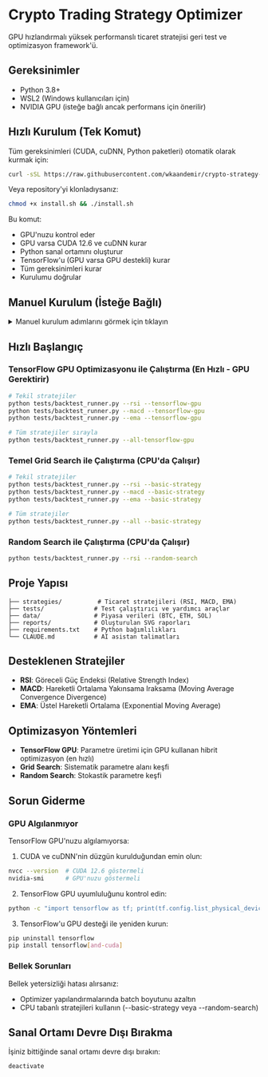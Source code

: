 # Crypto Trading Strategy Optimizer

GPU hızlandırmalı yüksek performanslı ticaret stratejisi geri test ve optimizasyon framework'ü.

## Gereksinimler

- Python 3.8+
- WSL2 (Windows kullanıcıları için)
- NVIDIA GPU (isteğe bağlı ancak performans için önerilir)

## Hızlı Kurulum (Tek Komut)

Tüm gereksinimleri (CUDA, cuDNN, Python paketleri) otomatik olarak kurmak için:

```bash
curl -sSL https://raw.githubusercontent.com/wkaandemir/crypto-strategy-optimizer/main/install.sh | bash
```

Veya repository'yi klonladıysanız:

```bash
chmod +x install.sh && ./install.sh
```

Bu komut:
- GPU'nuzu kontrol eder
- GPU varsa CUDA 12.6 ve cuDNN kurar
- Python sanal ortamını oluşturur
- TensorFlow'u (GPU varsa GPU destekli) kurar
- Tüm gereksinimleri kurar
- Kurulumu doğrular

## Manuel Kurulum (İsteğe Bağlı)

<details>
<summary>Manuel kurulum adımlarını görmek için tıklayın</summary>

### Adım 1: GPU Kurulumu (İsteğe Bağlı ancak Önerilir - NVIDIA GPU'nuz varsa İLK OLARAK bunu yapın)

#### 1.1 GPU Durumunu Kontrol Edin
```bash
nvidia-smi
```

GPU'nuzu görüyorsanız, CUDA kurulumuna devam edin. Görmüyorsanız, Adım 2'ye geçin.

#### 1.2 CUDA Toolkit Kurulumu
```bash
# CUDA keyring'i indir
wget https://developer.download.nvidia.com/compute/cuda/repos/wsl-ubuntu/x86_64/cuda-keyring_1.1-1_all.deb
sudo dpkg -i cuda-keyring_1.1-1_all.deb

# Paket listesini güncelle ve CUDA 12.6'yı kur
sudo apt-get update
sudo apt-get -y install cuda-toolkit-12-6
```

#### 1.3 cuDNN Kurulumu
```bash
# CUDA 12 için cuDNN 9 kur
sudo apt-get install libcudnn9-cuda-12
```

#### 1.4 Ortam Değişkenlerini Yapılandırma
```bash
# CUDA'yı PATH ve LD_LIBRARY_PATH'e ekle
echo 'export PATH=/usr/local/cuda-12.6/bin:$PATH' >> ~/.bashrc
echo 'export LD_LIBRARY_PATH=/usr/local/cuda-12.6/lib64:$LD_LIBRARY_PATH' >> ~/.bashrc

# Değişiklikleri uygula
source ~/.bashrc

# CUDA kurulumunu doğrula
nvcc --version
```

### Adım 2: Python Ortamı Kurulumu

#### 2.1 Sanal Ortam Oluşturma
```bash
python3 -m venv .venv_wsl
```

#### 2.2 Sanal Ortamı Aktifleştirme
```bash
source .venv_wsl/bin/activate
```

### Adım 3: Bağımlılıkları Kurma

#### 3.1 Temel Kurulum (Sadece CPU)
```bash
pip install -r requirements.txt
```

#### 3.2 GPU Destekli Kurulum (Adım 1'i tamamladıysanız)
```bash
# Önce varsa CPU-only TensorFlow'u kaldır
pip uninstall tensorflow -y

# GPU destekli TensorFlow kur
pip install tensorflow[and-cuda]

# Diğer gereksinimleri kur
pip install -r requirements.txt
```

### Adım 4: Kurulumu Doğrulama

#### 4.1 Python Bağımlılıklarını Doğrulama
```bash
python -c "import pandas, numpy, tensorflow; print('Tüm paketler başarıyla içe aktarıldı')"
```

#### 4.2 GPU Kurulumunu Doğrulama (varsa)
```bash
python -c "import tensorflow as tf; gpus = tf.config.list_physical_devices('GPU'); print(f'Kullanılabilir GPU Sayısı: {len(gpus)}'); print('GPU İsimleri:', gpus)"
```

GPU algılanırsa, şöyle bir çıktı görmelisiniz:
```
Kullanılabilir GPU Sayısı: 1
GPU İsimleri: [PhysicalDevice(name='/physical_device:GPU:0', device_type='GPU')]
```

</details>

## Hızlı Başlangıç

### TensorFlow GPU Optimizasyonu ile Çalıştırma (En Hızlı - GPU Gerektirir)
```bash
# Tekil stratejiler
python tests/backtest_runner.py --rsi --tensorflow-gpu
python tests/backtest_runner.py --macd --tensorflow-gpu
python tests/backtest_runner.py --ema --tensorflow-gpu

# Tüm stratejiler sırayla
python tests/backtest_runner.py --all-tensorflow-gpu
```

### Temel Grid Search ile Çalıştırma (CPU'da Çalışır)
```bash
# Tekil stratejiler
python tests/backtest_runner.py --rsi --basic-strategy
python tests/backtest_runner.py --macd --basic-strategy
python tests/backtest_runner.py --ema --basic-strategy

# Tüm stratejiler
python tests/backtest_runner.py --all --basic-strategy
```

### Random Search ile Çalıştırma (CPU'da Çalışır)
```bash
python tests/backtest_runner.py --rsi --random-search
```

## Proje Yapısı

```
├── strategies/          # Ticaret stratejileri (RSI, MACD, EMA)
├── tests/              # Test çalıştırıcı ve yardımcı araçlar
├── data/               # Piyasa verileri (BTC, ETH, SOL)
├── reports/            # Oluşturulan SVG raporları
├── requirements.txt    # Python bağımlılıkları
└── CLAUDE.md           # AI asistan talimatları
```

## Desteklenen Stratejiler

- **RSI**: Göreceli Güç Endeksi (Relative Strength Index)
- **MACD**: Hareketli Ortalama Yakınsama Iraksama (Moving Average Convergence Divergence)
- **EMA**: Üstel Hareketli Ortalama (Exponential Moving Average)

## Optimizasyon Yöntemleri

- **TensorFlow GPU**: Parametre üretimi için GPU kullanan hibrit optimizasyon (en hızlı)
- **Grid Search**: Sistematik parametre alanı keşfi
- **Random Search**: Stokastik parametre keşfi

## Sorun Giderme

### GPU Algılanmıyor
TensorFlow GPU'nuzu algılamıyorsa:

1. CUDA ve cuDNN'nin düzgün kurulduğundan emin olun:
```bash
nvcc --version  # CUDA 12.6 göstermeli
nvidia-smi      # GPU'nuzu göstermeli
```

2. TensorFlow GPU uyumluluğunu kontrol edin:
```bash
python -c "import tensorflow as tf; print(tf.config.list_physical_devices())"
```

3. TensorFlow'u GPU desteği ile yeniden kurun:
```bash
pip uninstall tensorflow
pip install tensorflow[and-cuda]
```

### Bellek Sorunları
Bellek yetersizliği hatası alırsanız:
- Optimizer yapılandırmalarında batch boyutunu azaltın
- CPU tabanlı stratejileri kullanın (--basic-strategy veya --random-search)

## Sanal Ortamı Devre Dışı Bırakma

İşiniz bittiğinde sanal ortamı devre dışı bırakın:
```bash
deactivate
```